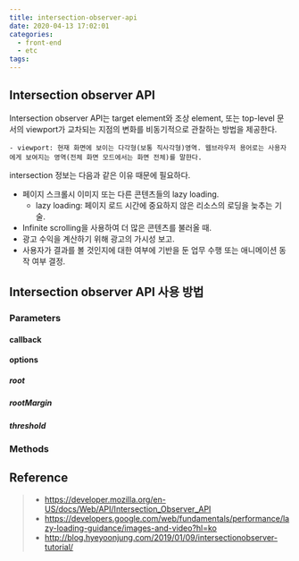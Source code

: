 ```yaml
---
title: intersection-observer-api
date: 2020-04-13 17:02:01
categories:
  - front-end
  - etc
tags:
---
```


## Intersection observer API

Intersection observer API는 target element와 조상 element, 또는 top-level 문서의 viewport가 교차되는 지점의 변화를 비동기적으로 관찰하는 방법을 제공한다.

    - viewport: 현재 화면에 보이는 다각형(보통 직사각형)영역. 웹브라우저 용어로는 사용자에게 보여지는 영역(전체 화면 모드에서는 화면 전체)를 말한다.

intersection 정보는 다음과 같은 이유 때문에 필요하다.

- 페이지 스크롤시 이미지 또는 다른 콘텐츠들의 lazy loading.
  - lazy loading: 페이지 로드 시간에 중요하지 않은 리소스의 로딩을 늦추는 기술.
- Infinite scrolling을 사용하여 더 많은 콘텐츠를 불러올 때.
- 광고 수익을 계산하기 위해 광고의 가시성 보고.
- 사용자가 결과를 볼 것인지에 대한 여부에 기반을 둔 업무 수행 또는 애니메이션 동작 여부 결정.

## Intersection observer API 사용 방법

### Parameters

#### callback

#### options

##### root

##### rootMargin

##### threshold

### Methods

## Reference

> - https://developer.mozilla.org/en-US/docs/Web/API/Intersection_Observer_API
> - https://developers.google.com/web/fundamentals/performance/lazy-loading-guidance/images-and-video?hl=ko
> - http://blog.hyeyoonjung.com/2019/01/09/intersectionobserver-tutorial/
